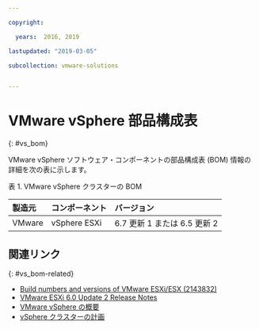 ```yaml
---

copyright:

  years:  2016, 2019

lastupdated: "2019-03-05"

subcollection: vmware-solutions


---
```


# VMware vSphere 部品構成表
{: #vs_bom}

VMware vSphere ソフトウェア・コンポーネントの部品構成表 (BOM) 情報の詳細を次の表に示します。

表 1. VMware vSphere クラスターの BOM

| 製造元 | コンポーネント                       | バージョン |
|:-------------|:--------------------------------|:--------|
| VMware       | vSphere ESXi                    | 6.7 更新 1 または 6.5 更新 2 |

## 関連リンク
{: #vs_bom-related}

* [Build numbers and versions of VMware ESXi/ESX (2143832)](https://kb.vmware.com/s/article/2143832)
* [VMware ESXi 6.0 Update 2 Release Notes](https://docs.vmware.com/en/VMware-vSphere/6.0/rn/vsphere-esxi-60u2-release-notes.html)
* [VMware vSphere の概要](/docs/services/vmwaresolutions/vsphere?topic=vmware-solutions-vs_vsphereclusteroverview)
* [vSphere クラスターの計画](/docs/services/vmwaresolutions/vsphere?topic=vmware-solutions-vs_planning)
